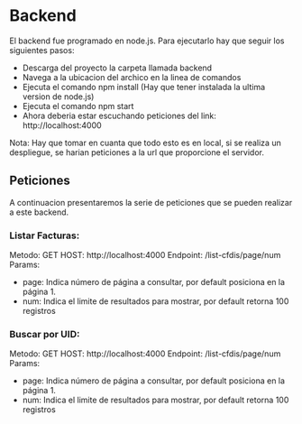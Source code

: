 # Backend
El backend fue programado en node.js. Para ejecutarlo hay que seguir los siguientes pasos:
- Descarga del proyecto la carpeta llamada backend
- Navega a la ubicacion del archico en la linea de comandos
- Ejecuta el comando npm install (Hay que tener instalada la ultima version de node.js)
- Ejecuta el comando npm start
- Ahora deberia estar escuchando peticiones del link: http://localhost:4000

Nota: Hay que tomar en cuanta que todo esto es en local, si se realiza un despliegue, se harian peticiones a la url que proporcione el servidor.

## Peticiones
A continuacion presentaremos la serie de peticiones que se pueden realizar a este backend.

### Listar Facturas:
Metodo: GET
HOST: http://localhost:4000
Endpoint: /list-cfdis/page/num
Params:
- page: Indica número de página a consultar, por default posiciona en la página 1.
- num: Indica el limite de resultados para mostrar, por default retorna 100 registros

### Buscar por UID:
Metodo: GET
HOST: http://localhost:4000
Endpoint: /list-cfdis/page/num
Params:
- page: Indica número de página a consultar, por default posiciona en la página 1.
- num: Indica el limite de resultados para mostrar, por default retorna 100 registros
